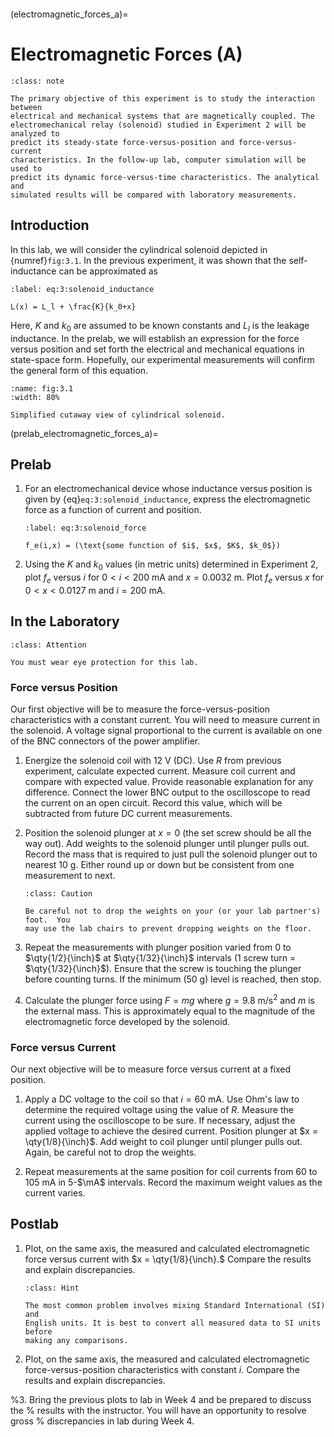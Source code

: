```{include} ./macros.md
```
(electromagnetic_forces_a)=
# Electromagnetic Forces (A)

```{admonition} Objective
:class: note

The primary objective of this experiment is to study the interaction between
electrical and mechanical systems that are magnetically coupled. The
electromechanical relay (solenoid) studied in Experiment 2 will be analyzed to
predict its steady-state force-versus-position and force-versus-current
characteristics. In the follow-up lab, computer simulation will be used to
predict its dynamic force-versus-time characteristics. The analytical and
simulated results will be compared with laboratory measurements.
```

## Introduction

In this lab, we will consider the cylindrical solenoid depicted in
{numref}`fig:3.1`.  In the previous experiment, it was shown that the
self-inductance can be approximated as

```{math}
:label: eq:3:solenoid_inductance

L(x) = L_l + \frac{K}{k_0+x}
```

Here, $K$ and $k_0$ are assumed to be known constants and $L_l$ is the leakage
inductance.  In the prelab, we will establish an expression for the force versus
position and set forth the electrical and mechanical equations in state-space
form.  Hopefully, our experimental measurements will confirm the general form of
this equation.

```{figure} ./figures/lab_03/fig1.png
:name: fig:3.1
:width: 80%

Simplified cutaway view of cylindrical solenoid.
```

(prelab_electromagnetic_forces_a)=
## Prelab

1. For an electromechanical device whose inductance versus position is given by
   {eq}`eq:3:solenoid_inductance`, express the electromagnetic force as a
   function of current and position.

   ```{math}
   :label: eq:3:solenoid_force

   f_e(i,x) = (\text{some function of $i$, $x$, $K$, $k_0$})
   ```

2. Using the $K$ and $k_0$ values (in metric units) determined in Experiment 2,
   plot $f_e$ versus $i$ for $0 < i < \qty{200}{\mA}$ and $x =
   \qty{0.0032}{\m}$.  Plot $f_e$ versus $x$ for $0 < x < \qty{0.0127}{\m}$ and
   $i = \qty{200}{\mA}$.

## In the Laboratory

```{admonition} Attention
:class: Attention

You must wear eye protection for this lab.
```

### Force versus Position

Our first objective will be to measure the force-versus-position characteristics
with a constant current. You will need to measure current in the solenoid.  A
voltage signal proportional to the current is available on one of the BNC
connectors of the power amplifier.

1. Energize the solenoid coil with $\qty{12}{\V}$ (DC).  Use $R$ from previous
   experiment, calculate expected current.  Measure coil current and compare
   with expected value. Provide reasonable explanation for any difference.
   Connect the lower BNC output to the oscilloscope to read the current on an
   open circuit.  Record this value, which will be subtracted from future DC
   current measurements.



2. Position the solenoid plunger at $x = 0$ (the set screw should be all the way
   out).  Add weights to the solenoid plunger until plunger pulls out.  Record
   the mass that is required to just pull the solenoid plunger out to nearest
   $\qty{10}{\g}$.  Either round up or down but be consistent from one
   measurement to next.
   
   ```{admonition} Caution
   :class: Caution
   
   Be careful not to drop the weights on your (or your lab partner's) foot.  You
   may use the lab chairs to prevent dropping weights on the floor.
   ```

3. Repeat the measurements with plunger position varied from $0$ to
   $\qty{1/2}{\inch}$ at $\qty{1/32}{\inch}$ intervals (1 screw turn =
   $\qty{1/32}{\inch}$).  Ensure that the screw is touching the plunger before
   counting turns.  If the minimum ($\qty{50}{\g}$) level is reached, then stop.

4. Calculate the plunger force using $F=mg$ where $g =
   \qty{9.8}{\meter\per\second\squared}$ and $m$ is the external mass. This is
   approximately equal to the magnitude of the electromagnetic force developed
   by the solenoid.

### Force versus Current

Our next objective will be to measure force versus current at a fixed position.

1. Apply a DC voltage to the coil so that $i=\qty{60}{\mA}$. Use Ohm's law to
   determine the required voltage using the value of $R$. Measure the current
   using the oscilloscope to be sure.  If necessary, adjust the applied voltage
   to achieve the desired current.  Position plunger at $x = \qty{1/8}{\inch}$.
   Add weight to coil plunger until plunger pulls out. Again, be careful not to
   drop the weights.

2. Repeat measurements at the same position for coil currents from $60$ to
   $\qty{105}{\mA}$ in $5$-$\mA$ intervals. Record the maximum weight values as
   the current varies.

## Postlab

1. Plot, on the same axis, the measured and calculated electromagnetic force
   versus current with $x = \qty{1/8}{\inch}.$ Compare the results and explain
   discrepancies.

   ```{admonition} Hint
   :class: Hint

   The most common problem involves mixing Standard International (SI) and
   English units. It is best to convert all measured data to SI units before
   making any comparisons.
   ```

2. Plot, on the same axis, the measured and calculated electromagnetic
   force-versus-position characteristics with constant $i$. Compare the results
   and explain discrepancies.

%3. Bring the previous plots to lab in Week 4 and be prepared to discuss the
%   results with the instructor. You will have an opportunity to resolve gross
%   discrepancies in lab during Week 4.
